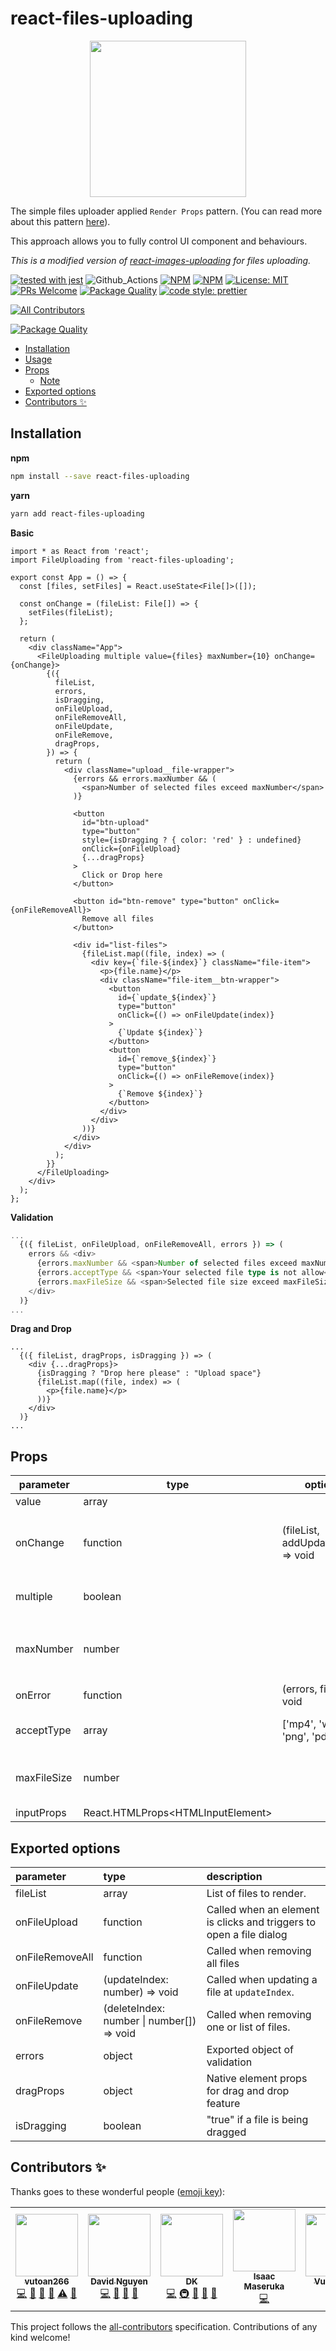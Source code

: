 # react-files-uploading

<div align="center">
  <img src="https://user-images.githubusercontent.com/6290720/91559755-9d6e8c00-e973-11ea-9bde-4b60c89f441a.png" width="250" />
</div>

The simple files uploader applied `Render Props` pattern. (You can read more about this pattern [here](https://reactjs.org/docs/render-props.html)).

This approach allows you to fully control UI component and behaviours.

_This is a modified version of [react-images-uploading](https://github.com/vutoan266/react-images-uploading) for files uploading._

[![tested with jest](https://img.shields.io/badge/tested_with-jest-99424f.svg)](https://github.com/facebook/jest) ![Github_Actions](https://github.com/hoangvu12/react-files-uploading/workflows/CI/CD/badge.svg) [![NPM](https://img.shields.io/npm/v/react-files-uploading.svg)](https://www.npmjs.com/package/react-files-uploading) [![NPM](https://img.shields.io/npm/dm/react-files-uploading.svg)](https://www.npmjs.com/package/react-files-uploading) [![License: MIT](https://img.shields.io/badge/license-MIT-blue.svg)](https://github.com/hoangvu12/react-files-uploading/blob/master/LICENSE) [![PRs Welcome](https://img.shields.io/badge/PRs-welcome-brightgreen.svg?style=flat-square)](https://github.com/hoangvu12/react-files-uploading/pulls) [![Package Quality](https://npm.packagequality.com/shield/react-files-uploading.svg)](https://packagequality.com/#?package=react-files-uploading) [![code style: prettier](https://img.shields.io/badge/code_style-prettier-ff69b4.svg?style=flat-square)](https://github.com/prettier/prettier)

<!-- ALL-CONTRIBUTORS-BADGE:START - Do not remove or modify this section -->

[![All Contributors](https://img.shields.io/badge/all_contributors-5-orange.svg?style=flat-square)](#contributors-)

<!-- ALL-CONTRIBUTORS-BADGE:END -->

[![Package Quality](https://npm.packagequality.com/badge/react-files-uploading.png)](https://packagequality.com/#?package=react-files-uploading)

<!-- START doctoc generated TOC please keep comment here to allow auto update -->
<!-- DON'T EDIT THIS SECTION, INSTEAD RE-RUN doctoc TO UPDATE -->

- [Installation](#installation)
- [Usage](#usage)
- [Props](#props)
  - [Note](#note)
- [Exported options](#exported-options)
- [Contributors ✨](#contributors-)

<!-- END doctoc generated TOC please keep comment here to allow auto update -->

## Installation

**npm**

```bash
npm install --save react-files-uploading
```

**yarn**

```bash
yarn add react-files-uploading
```

**Basic**

```tsx
import * as React from 'react';
import FileUploading from 'react-files-uploading';

export const App = () => {
  const [files, setFiles] = React.useState<File[]>([]);

  const onChange = (fileList: File[]) => {
    setFiles(fileList);
  };

  return (
    <div className="App">
      <FileUploading multiple value={files} maxNumber={10} onChange={onChange}>
        {({
          fileList,
          errors,
          isDragging,
          onFileUpload,
          onFileRemoveAll,
          onFileUpdate,
          onFileRemove,
          dragProps,
        }) => {
          return (
            <div className="upload__file-wrapper">
              {errors && errors.maxNumber && (
                <span>Number of selected files exceed maxNumber</span>
              )}

              <button
                id="btn-upload"
                type="button"
                style={isDragging ? { color: 'red' } : undefined}
                onClick={onFileUpload}
                {...dragProps}
              >
                Click or Drop here
              </button>

              <button id="btn-remove" type="button" onClick={onFileRemoveAll}>
                Remove all files
              </button>

              <div id="list-files">
                {fileList.map((file, index) => (
                  <div key={`file-${index}`} className="file-item">
                    <p>{file.name}</p>
                    <div className="file-item__btn-wrapper">
                      <button
                        id={`update_${index}`}
                        type="button"
                        onClick={() => onFileUpdate(index)}
                      >
                        {`Update ${index}`}
                      </button>
                      <button
                        id={`remove_${index}`}
                        type="button"
                        onClick={() => onFileRemove(index)}
                      >
                        {`Remove ${index}`}
                      </button>
                    </div>
                  </div>
                ))}
              </div>
            </div>
          );
        }}
      </FileUploading>
    </div>
  );
};
```

**Validation**

```ts
...
  {({ fileList, onFileUpload, onFileRemoveAll, errors }) => (
    errors && <div>
      {errors.maxNumber && <span>Number of selected files exceed maxNumber</span>}
      {errors.acceptType && <span>Your selected file type is not allow</span>}
      {errors.maxFileSize && <span>Selected file size exceed maxFileSize</span>}
    </div>
  )}
...
```

**Drag and Drop**

```tsx
...
  {({ fileList, dragProps, isDragging }) => (
    <div {...dragProps}>
      {isDragging ? "Drop here please" : "Upload space"}
      {fileList.map((file, index) => (
        <p>{file.name}</p>
      ))}
    </div>
  )}
...
```

## Props

| parameter   | type                                | options                            | default | description                                          |
| ----------- | ----------------------------------- | ---------------------------------- | ------- | ---------------------------------------------------- |
| value       | array                               |                                    | []      | List of files                                        |
| onChange    | function                            | (fileList, addUpdateIndex) => void |         | Called when add, update or delete action is called   |
| multiple    | boolean                             |                                    | false   | Set `true` for multiple chooses                      |
| maxNumber   | number                              |                                    | 1000    | Number of files user can select if mode = `multiple` |
| onError     | function                            | (errors, files) => void            |         | Called when it has errors                            |
| acceptType  | array                               | ['mp4', 'webm', 'png', 'pdf]       | []      | The file extension(s) to upload                      |
| maxFileSize | number                              |                                    |         | Max file size (Byte) and it is used in validation    |
| inputProps  | React.HTMLProps\<HTMLInputElement\> |                                    |         |                                                      |

## Exported options

| parameter       | type                                      | description                                                         |
| :-------------- | :---------------------------------------- | :------------------------------------------------------------------ |
| fileList        | array                                     | List of files to render.                                            |
| onFileUpload    | function                                  | Called when an element is clicks and triggers to open a file dialog |
| onFileRemoveAll | function                                  | Called when removing all files                                      |
| onFileUpdate    | (updateIndex: number) => void             | Called when updating a file at `updateIndex`.                       |
| onFileRemove    | (deleteIndex: number \| number[]) => void | Called when removing one or list of files.                          |
| errors          | object                                    | Exported object of validation                                       |
| dragProps       | object                                    | Native element props for drag and drop feature                      |
| isDragging      | boolean                                   | "true" if a file is being dragged                                   |

## Contributors ✨

Thanks goes to these wonderful people ([emoji key](https://allcontributors.org/docs/en/emoji-key)):

<!-- ALL-CONTRIBUTORS-LIST:START - Do not remove or modify this section -->
<!-- prettier-ignore-start -->
<!-- markdownlint-disable -->
<table>
  <tr>
    <td align="center"><a href="https://medium.com/@imvutoan"><img src="https://avatars1.githubusercontent.com/u/18349710?v=4?s=100" width="100px;" alt=""/><br /><sub><b>vutoan266</b></sub></a><br /><a href="https://github.com/vutoan266/react-images-uploading/commits?author=vutoan266" title="Code">💻</a> <a href="#ideas-vutoan266" title="Ideas, Planning, & Feedback">🤔</a> <a href="https://github.com/vutoan266/react-images-uploading/commits?author=vutoan266" title="Documentation">📖</a> <a href="#maintenance-vutoan266" title="Maintenance">🚧</a> <a href="https://github.com/vutoan266/react-images-uploading/commits?author=vutoan266" title="Tests">⚠️</a> <a href="https://github.com/vutoan266/react-images-uploading/pulls?q=is%3Apr+reviewed-by%3Avutoan266" title="Reviewed Pull Requests">👀</a></td>
    <td align="center"><a href="https://www.dzungnguyen.dev/about"><img src="https://avatars3.githubusercontent.com/u/6290720?v=4?s=100" width="100px;" alt=""/><br /><sub><b>David Nguyen</b></sub></a><br /><a href="https://github.com/vutoan266/react-images-uploading/commits?author=davidnguyen179" title="Code">💻</a> <a href="#ideas-davidnguyen179" title="Ideas, Planning, & Feedback">🤔</a> <a href="https://github.com/vutoan266/react-images-uploading/commits?author=davidnguyen179" title="Documentation">📖</a> <a href="https://github.com/vutoan266/react-images-uploading/pulls?q=is%3Apr+reviewed-by%3Adavidnguyen179" title="Reviewed Pull Requests">👀</a></td>
    <td align="center"><a href="https://github.com/conandk"><img src="https://avatars2.githubusercontent.com/u/12934183?v=4?s=100" width="100px;" alt=""/><br /><sub><b>DK</b></sub></a><br /><a href="https://github.com/vutoan266/react-images-uploading/commits?author=conandk" title="Code">💻</a> <a href="#infra-conandk" title="Infrastructure (Hosting, Build-Tools, etc)">🚇</a> <a href="#ideas-conandk" title="Ideas, Planning, & Feedback">🤔</a> <a href="https://github.com/vutoan266/react-images-uploading/pulls?q=is%3Apr+reviewed-by%3Aconandk" title="Reviewed Pull Requests">👀</a> <a href="https://github.com/vutoan266/react-images-uploading/commits?author=conandk" title="Documentation">📖</a></td>
    <td align="center"><a href="https://masesisaac.me/"><img src="https://avatars2.githubusercontent.com/u/9384060?v=4?s=100" width="100px;" alt=""/><br /><sub><b>Isaac Maseruka</b></sub></a><br /><a href="https://github.com/vutoan266/react-images-uploading/commits?author=masesisaac" title="Code">💻</a></td>
    <td align="center"><a href="https://github.com/hoangvu12"><img src="https://avatars.githubusercontent.com/u/68330291?v=4?s=100" width="100px;" alt=""/><br /><sub><b>Vu Nguyen</b></sub></a><br /><a href="https://github.com/vutoan266/react-images-uploading/commits?author=hoangvu12" title="Code">💻</a></td>
  </tr>
</table>

<!-- markdownlint-restore -->
<!-- prettier-ignore-end -->

<!-- ALL-CONTRIBUTORS-LIST:END -->

This project follows the [all-contributors](https://github.com/all-contributors/all-contributors) specification. Contributions of any kind welcome!
